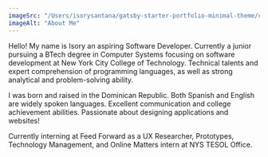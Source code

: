 ```yaml
---
imageSrc: "/Users/isorysantana/gatsby-starter-portfolio-minimal-theme/content/images/me.JPG"
imageAlt: "About Me"
---
```

 
Hello! My name is Isory an aspiring Software Developer. Currently a junior pursuing a BTech degree in Computer Systems focusing on software development at New York City College of Technology. Technical talents and expert comprehension of programming languages, as well as strong analytical and problem-solving ability.

I was born and raised in the Dominican Republic. Both Spanish and English are widely spoken languages. Excellent communication and college achievement abilities. Passionate about designing applications and websites!
 
Currently interning at Feed Forward as a UX Researcher, Prototypes, Technology Management,  and Online Matters intern at NYS TESOL Office.
 
